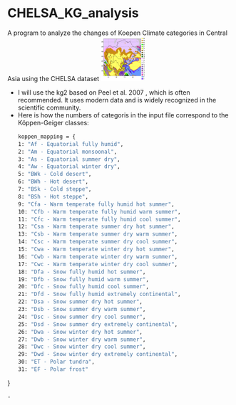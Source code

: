 # CHELSA_KG_analysis
A program to analyze the changes of Koepen Climate categories in Central Asia using the CHELSA dataset
<img src="./historical.png" alt="Koeppen climate classification for the recent time" style="height: 100px; width:100px;"/>
- I will use the kg2 based on Peel et al. 2007 , which is often recommended. It uses modern data and is widely recognized in the scientific community.
- Here is how the numbers of categoris in the input file correspond to the Köppen-Geiger classes:
    ```bash
    koppen_mapping = {
    1: "Af - Equatorial fully humid",
    2: "Am - Equatorial monsoonal",
    3: "As - Equatorial summer dry",
    4: "Aw - Equatorial winter dry",
    5: "BWk - Cold desert",
    6: "BWh - Hot desert",
    7: "BSk - Cold steppe",
    8: "BSh - Hot steppe",
    9: "Cfa - Warm temperate fully humid hot summer",
    10: "Cfb - Warm temperate fully humid warm summer",
    11: "Cfc - Warm temperate fully humid cool summer",
    12: "Csa - Warm temperate summer dry hot summer",
    13: "Csb - Warm temperate summer dry warm summer",
    14: "Csc - Warm temperate summer dry cool summer",
    15: "Cwa - Warm temperate winter dry hot summer",
    16: "Cwb - Warm temperate winter dry warm summer",
    17: "Cwc - Warm temperate winter dry cool summer",
    18: "Dfa - Snow fully humid hot summer",
    19: "Dfb - Snow fully humid warm summer",
    20: "Dfc - Snow fully humid cool summer",
    21: "Dfd - Snow fully humid extremely continental",
    22: "Dsa - Snow summer dry hot summer",
    23: "Dsb - Snow summer dry warm summer",
    24: "Dsc - Snow summer dry cool summer",
    25: "Dsd - Snow summer dry extremely continental",
    26: "Dwa - Snow winter dry hot summer",
    27: "Dwb - Snow winter dry warm summer",
    28: "Dwc - Snow winter dry cool summer",
    29: "Dwd - Snow winter dry extremely continental",
    30: "ET - Polar tundra",
    31: "EF - Polar frost"
}

  ```
- 
